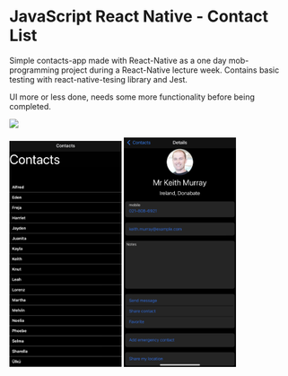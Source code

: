 # JavaScript React Native - Contact List

Simple contacts-app made with React-Native as a one day mob-programming project during a React-Native lecture week. Contains basic testing with react-native-tesing library and Jest.

UI more or less done, needs some more functionality before being completed.


<img src="./assets/screenshots/gif.gif" width="400"/>

<img src="./assets/screenshots/img.PNG" width="200"/> <img src="./assets/screenshots/img2.PNG" width="200"/>


